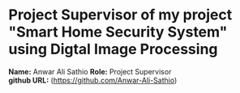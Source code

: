 # Project Supervisor of my project "Smart Home Security System" using Digtal Image Processing

**Name:** Anwar Ali Sathio
**Role:** Project Supervisor  
**github URL:** (https://github.com/Anwar-Ali-Sathio)

